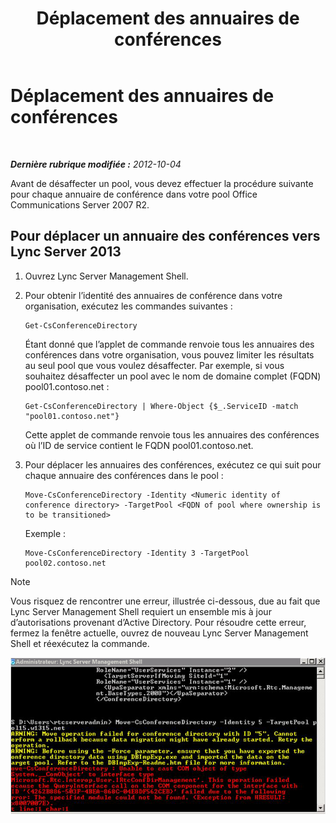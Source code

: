 ﻿---
title: Déplacement des annuaires de conférences
TOCTitle: Déplacement des annuaires de conférences
ms:assetid: 71a28308-1f3b-4717-b535-2f4bfe3499a1
ms:mtpsurl: https://technet.microsoft.com/fr-fr/library/JJ204994(v=OCS.15)
ms:contentKeyID: 49297658
ms.date: 05/20/2016
mtps_version: v=OCS.15
ms.translationtype: HT
---

# Déplacement des annuaires de conférences

 

_**Dernière rubrique modifiée :** 2012-10-04_

Avant de désaffecter un pool, vous devez effectuer la procédure suivante pour chaque annuaire de conférence dans votre pool Office Communications Server 2007 R2.

## Pour déplacer un annuaire des conférences vers Lync Server 2013

1.  Ouvrez Lync Server Management Shell.

2.  Pour obtenir l’identité des annuaires de conférence dans votre organisation, exécutez les commandes suivantes :
    
        Get-CsConferenceDirectory
    
    Étant donné que l’applet de commande renvoie tous les annuaires des conférences dans votre organisation, vous pouvez limiter les résultats au seul pool que vous voulez désaffecter. Par exemple, si vous souhaitez désaffecter un pool avec le nom de domaine complet (FQDN) pool01.contoso.net :
    
        Get-CsConferenceDirectory | Where-Object {$_.ServiceID -match "pool01.contoso.net"}
    
    Cette applet de commande renvoie tous les annuaires des conférences où l’ID de service contient le FQDN pool01.contoso.net.

3.  Pour déplacer les annuaires des conférences, exécutez ce qui suit pour chaque annuaire des conférences dans le pool :
    
        Move-CsConferenceDirectory -Identity <Numeric identity of conference directory> -TargetPool <FQDN of pool where ownership is to be transitioned>
    
    Exemple :
    
        Move-CsConferenceDirectory -Identity 3 -TargetPool pool02.contoso.net

> [!NOTE]  
> Vous risquez de rencontrer une erreur, illustrée ci-dessous, due au fait que Lync Server Management Shell requiert un ensemble mis à jour d’autorisations provenant d’Active Directory. Pour résoudre cette erreur, fermez la fenêtre actuelle, ouvrez de nouveau Lync Server Management Shell et réexécutez la commande.

![Sortie d’erreur Move-CsConferenceDirectory](images/JJ204994.4748b9e8-9651-4527-afe1-cbdc6d5ce4a8(OCS.15).jpg "Sortie d’erreur Move-CsConferenceDirectory")

